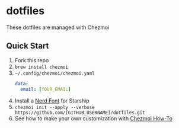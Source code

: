 # dotfiles

These dotfiles are managed with Chezmoi

## Quick Start

1. Fork this repo
2. `brew install chezmoi`
3. `~/.config/chezmoi/chezmoi.yaml`
   ```yaml
   data:
     email: [YOUR_EMAIL]
   ```
4. Install a [Nerd Font](https://github.com/ryanoasis/nerd-fonts?tab=readme-ov-file#font-installation) for Starship
5. `chezmoi init --apply --verbose https://github.com/[GITHUB_USERNAME]/dotfiles.git`
6. See how to make your own customization with [Chezmoi How-To](https://www.chezmoi.io/docs/how-to/)

